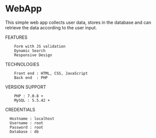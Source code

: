 # WebApp
This simple web app collects user data, stores in the database and can retrieve the data according to the user input.

FEATURES

        Form with JS validation
        Dynamic Search
        Responsive Design
        
TECHNOLOGIES

        Front end : HTML, CSS, JavaScript
        Back end  : PHP

VERSION SUPPORT

        PHP : 7.0.8 +
        MySQL : 5.5.42 +
        
CREDENTIALS
      
      Hostname : localhost
      Username : root
      Password : root
      Database : db
